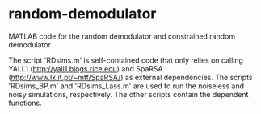 random-demodulator
==================

MATLAB code for the random demodulator and constrained random demodulator

The script 'RDsims.m' is self-contained code that only relies on calling YALL1
(http://yall1.blogs.rice.edu) and SpaRSA (http://www.lx.it.pt/~mtf/SpaRSA/) as external
dependencies.  The scripts 'RDsims_BP.m' and 'RDsims_Lass.m' are used to run the noiseless
and noisy simulations, respectively.  The other scripts contain the dependent functions.
